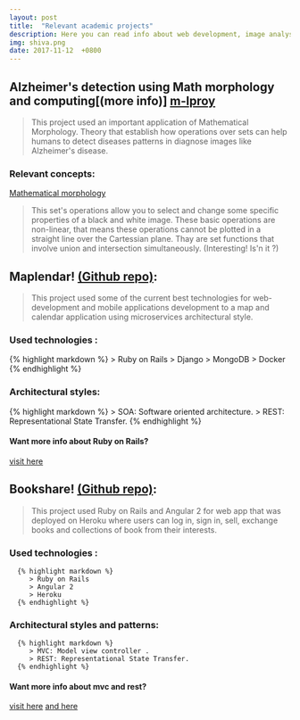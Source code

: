 ```yaml
---
layout: post
title:  "Relevant academic projects"
description: Here you can read info about web development, image analysis and software development projects.
img: shiva.png
date: 2017-11-12  +0800
---
```



## Alzheimer's detection using Math morphology and computing[(more info)] [m-lproy]

>  This project used an important application of Mathematical Morphology. Theory
  that establish how operations over sets can help humans to detect diseases patterns
  in diagnose images like Alzheimer's disease.


### Relevant concepts:

[Mathematical morphology][mat-morf]
> This set's operations allow you to select and change some specific properties of a
 black and white image.
  These basic operations are non-linear, that means these operations cannot be plotted
  in a straight line over the Cartessian plane. Thay are set functions
   that involve union and intersection simultaneously. (Interesting! Is'n it ?)
## Maplendar! [(Github repo)][maplendar]:

> This project used some of the current best technologies for web-development
  and mobile applications development to a map and calendar application using
  microservices architectural style.

### Used technologies :

   {% highlight markdown %}
      > Ruby on Rails
      > Django
      > MongoDB
      > Docker
    {% endhighlight %}

### Architectural styles:

   {% highlight markdown %}
      > SOA: Software oriented architecture.
      > REST: Representational State Transfer.
   {% endhighlight %}

#### Want more info about Ruby on Rails?
   [visit here][ruby]


## Bookshare! [(Github repo)][bookshare]:
>  This project used Ruby on Rails and Angular 2 for web app that was
   deployed on Heroku where users can log in, sign in, sell, exchange
   books and collections of book from their interests.

### Used technologies :

      {% highlight markdown %}
         > Ruby on Rails
         > Angular 2
         > Heroku
      {% endhighlight %}

### Architectural styles and patterns:

      {% highlight markdown %}
         > MVC: Model view controller .
         > REST: Representational State Transfer.
      {% endhighlight %}

#### Want more info about mvc and rest?
[visit here][mvc]
[and here ][rest]





[mat-morf]: http://www.cs.uu.nl/docs/vakken/ibv/reader/chapter6.pdf
[m-lproy]: https://www.researchgate.net/publication/296752074_Deteccion_de_Alzheimer_en_Imagenes_de_Resonancia_Magnetica_por_Medio_de_Morfologia_Matematica_y_Computacion
[maplendar]: https://github.com/MapLendar
[bookshare]: https://github.com/librarySI2UNAL
[mvc]: https://es.wikipedia.org/wiki/Modelo%E2%80%93vista%E2%80%93controlador
[rest]: https://es.wikipedia.org/wiki/Transferencia_de_Estado_Representacional
[ruby]: http://rubyonrails.org/
